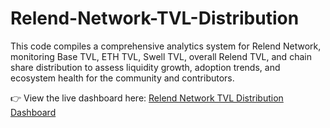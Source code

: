 # Relend-Network-TVL-Distribution
This code compiles a comprehensive analytics system for Relend Network, monitoring Base TVL, ETH TVL, Swell TVL, overall Relend TVL, and chain share distribution to assess liquidity growth, adoption trends, and ecosystem health for the community and contributors.


👉 View the live dashboard here:
[Relend Network TVL Distribution Dashboard](https://dune.com/jhaybeeofdefi/relend-network-tvl-distribution)
